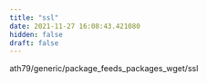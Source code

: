 ```yaml
---
title: "ssl"
date: 2021-11-27 16:08:43.421080
hidden: false
draft: false
---
```


ath79/generic/package_feeds_packages_wget/ssl

